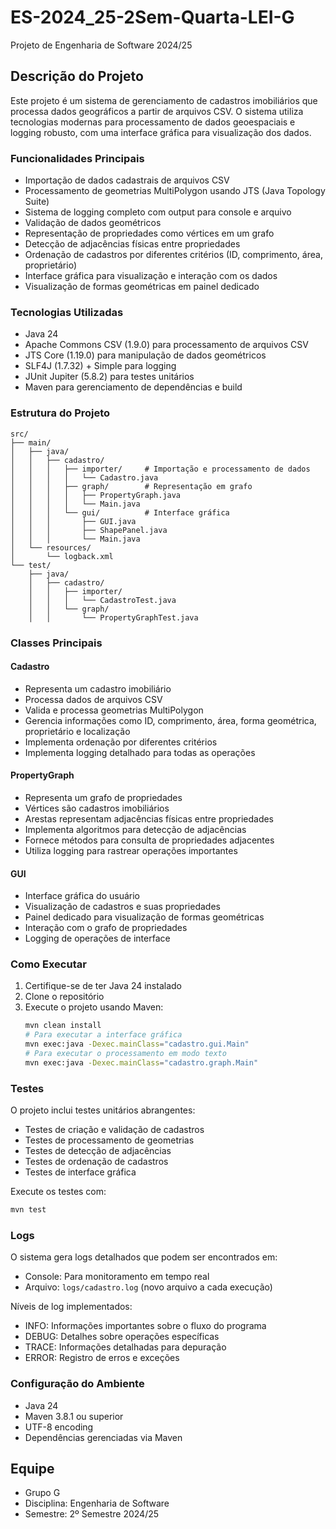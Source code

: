 # ES-2024_25-2Sem-Quarta-LEI-G
Projeto de Engenharia de Software 2024/25

## Descrição do Projeto
Este projeto é um sistema de gerenciamento de cadastros imobiliários que processa dados geográficos a partir de arquivos CSV. O sistema utiliza tecnologias modernas para processamento de dados geoespaciais e logging robusto, com uma interface gráfica para visualização dos dados.

### Funcionalidades Principais
- Importação de dados cadastrais de arquivos CSV
- Processamento de geometrias MultiPolygon usando JTS (Java Topology Suite)
- Sistema de logging completo com output para console e arquivo
- Validação de dados geométricos
- Representação de propriedades como vértices em um grafo
- Detecção de adjacências físicas entre propriedades
- Ordenação de cadastros por diferentes critérios (ID, comprimento, área, proprietário)
- Interface gráfica para visualização e interação com os dados
- Visualização de formas geométricas em painel dedicado

### Tecnologias Utilizadas
- Java 24
- Apache Commons CSV (1.9.0) para processamento de arquivos CSV
- JTS Core (1.19.0) para manipulação de dados geométricos
- SLF4J (1.7.32) + Simple para logging
- JUnit Jupiter (5.8.2) para testes unitários
- Maven para gerenciamento de dependências e build

### Estrutura do Projeto
```
src/
├── main/
│   ├── java/
│   │   ├── cadastro/
│   │   │   ├── importer/     # Importação e processamento de dados
│   │   │   │   └── Cadastro.java
│   │   │   ├── graph/        # Representação em grafo
│   │   │   │   ├── PropertyGraph.java
│   │   │   │   └── Main.java
│   │   │   └── gui/          # Interface gráfica
│   │   │       ├── GUI.java
│   │   │       ├── ShapePanel.java
│   │   │       └── Main.java
│   └── resources/
│       └── logback.xml
└── test/
    ├── java/
    │   ├── cadastro/
    │   │   ├── importer/
    │   │   │   └── CadastroTest.java
    │   │   └── graph/
    │   │       └── PropertyGraphTest.java
```

### Classes Principais

#### Cadastro
- Representa um cadastro imobiliário
- Processa dados de arquivos CSV
- Valida e processa geometrias MultiPolygon
- Gerencia informações como ID, comprimento, área, forma geométrica, proprietário e localização
- Implementa ordenação por diferentes critérios
- Implementa logging detalhado para todas as operações

#### PropertyGraph
- Representa um grafo de propriedades
- Vértices são cadastros imobiliários
- Arestas representam adjacências físicas entre propriedades
- Implementa algoritmos para detecção de adjacências
- Fornece métodos para consulta de propriedades adjacentes
- Utiliza logging para rastrear operações importantes

#### GUI
- Interface gráfica do usuário
- Visualização de cadastros e suas propriedades
- Painel dedicado para visualização de formas geométricas
- Interação com o grafo de propriedades
- Logging de operações de interface

### Como Executar
1. Certifique-se de ter Java 24 instalado
2. Clone o repositório
3. Execute o projeto usando Maven:
   ```bash
   mvn clean install
   # Para executar a interface gráfica
   mvn exec:java -Dexec.mainClass="cadastro.gui.Main"
   # Para executar o processamento em modo texto
   mvn exec:java -Dexec.mainClass="cadastro.graph.Main"
   ```

### Testes
O projeto inclui testes unitários abrangentes:
- Testes de criação e validação de cadastros
- Testes de processamento de geometrias
- Testes de detecção de adjacências
- Testes de ordenação de cadastros
- Testes de interface gráfica

Execute os testes com:
```bash
mvn test
```

### Logs
O sistema gera logs detalhados que podem ser encontrados em:
- Console: Para monitoramento em tempo real
- Arquivo: `logs/cadastro.log` (novo arquivo a cada execução)

Níveis de log implementados:
- INFO: Informações importantes sobre o fluxo do programa
- DEBUG: Detalhes sobre operações específicas
- TRACE: Informações detalhadas para depuração
- ERROR: Registro de erros e exceções

### Configuração do Ambiente
- Java 24
- Maven 3.8.1 ou superior
- UTF-8 encoding
- Dependências gerenciadas via Maven

## Equipe
- Grupo G
- Disciplina: Engenharia de Software
- Semestre: 2º Semestre 2024/25
